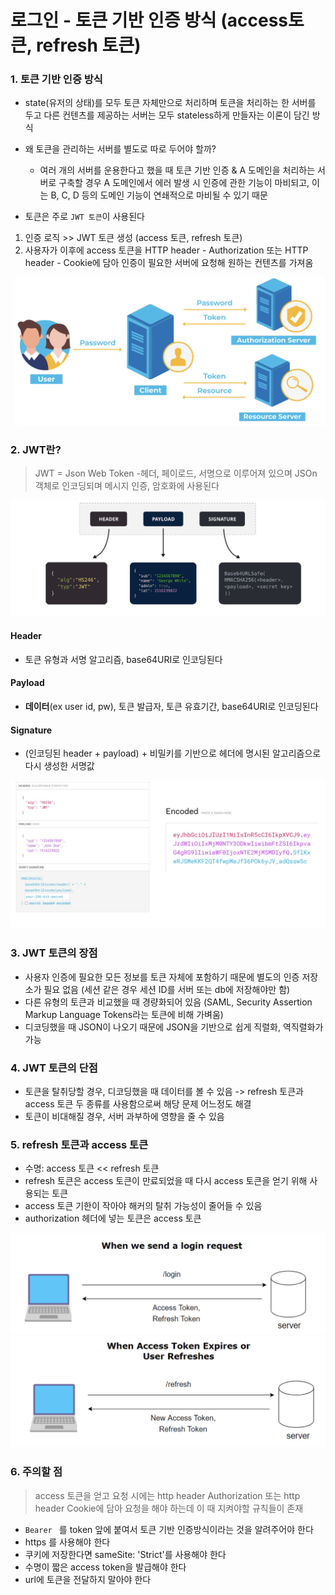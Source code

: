 # 로그인 - 토큰 기반 인증 방식 (access토큰, refresh 토큰)

### 1. 토큰 기반 인증 방식

- state(유저의 상태)를 모두 토큰 자체만으로 처리하며 토큰을 처리하는 한 서버를 두고 다른 컨텐츠를 제공하는 서버는 모두 stateless하게 만들자는 이론이 담긴 방식

- 왜 토큰을 관리하는 서버를 별도로 따로 두어야 할까?

  - 여러 개의 서버를 운용한다고 했을 때 토큰 기반 인증 & A 도메인을 처리하는 서버로 구축할 경우 A 도메인에서 에러 발생 시 인증에 관한 기능이 마비되고, 이는 B, C, D 등의 도메인 기능이 연쇄적으로 마비될 수 있기 때문

- 토큰은 주로 `JWT 토큰`이 사용된다

1. 인증 로직 >> JWT 토큰 생성 (access 토큰, refresh 토큰)
2. 사용자가 이후에 access 토큰을 HTTP header - Authorization 또는 HTTP header - Cookie에 담아 인증이 필요한 서버에 요청해 원하는 컨텐츠를 가져옴

![Alt text](image.png)

### 2. JWT란?

> JWT = Json Web Token -헤더, 페이로드, 서명으로 이루어져 있으며 JSOn 객체로 인코딩되며 메시지 인증, 암호화에 사용된다

![Alt text](image-1.png)

#### Header

- 토큰 유형과 서명 알고리즘, base64URI로 인코딩된다

#### Payload

- **데이터**(ex user id, pw), 토큰 발급자, 토큰 유효기간, base64URI로 인코딩된다

#### Signature

- (인코딩된 header + payload) + 비밀키를 기반으로 헤더에 명시된 알고리즘으로 다시 생성한 서명값

![Alt text](image-2.png)

### 3. JWT 토큰의 장점

- 사용자 인증에 필요한 모든 정보를 토큰 자체에 포함하기 때문에 별도의 인증 저장소가 필요 없음 (세션 같은 경우 세션 ID를 서버 또는 db에 저장해야만 함)
- 다른 유형의 토큰과 비교했을 때 경량화되어 있음 (SAML, Security Assertion Markup Language Tokens라는 토큰에 비해 가벼움)
- 디코딩했을 때 JSON이 나오기 때문에 JSON을 기반으로 쉽게 직렬화, 역직렬화가 가능

### 4. JWT 토큰의 단점

- 토큰을 탈취당할 경우, 디코딩했을 때 데이터를 볼 수 있음
  -> refresh 토큰과 access 토큰 두 종류를 사용함으로써 해당 문제 어느정도 해결
- 토큰이 비대해질 경우, 서버 과부하에 영향을 줄 수 있음

### 5. refresh 토큰과 access 토큰

- 수명: access 토큰 << refresh 토큰
- refresh 토큰은 access 토큰이 만료되었을 때 다시 access 토큰을 얻기 위해 사용되는 토큰
- access 토큰 기한이 작아야 해커의 탈취 가능성이 줄어들 수 있음
- authorization 헤더에 넣는 토큰은 access 토큰

![Alt text](image-3.png)
![Alt text](image-4.png)

### 6. 주의할 점

> access 토큰을 얻고 요청 시에는 http header Authorization 또는 http header Cookie에 담아 요청을 해야 하는데 이 때 지켜야할 규칙들이 존재

- `Bearer ` 를 token 앞에 붙여서 토큰 기반 인증방식이라는 것을 알려주어야 한다
- https 를 사용해야 한다
- 쿠키에 저장한다면 sameSite: 'Strict'를 사용해야 한다
- 수명이 짧은 access token을 발급해야 한다
- url에 토큰을 전달하지 말아야 한다
